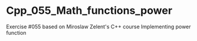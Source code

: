 # Cpp_055_Math_functions_power
Exercise #055 based on Miroslaw Zelent's C++ course
Implementing power function
